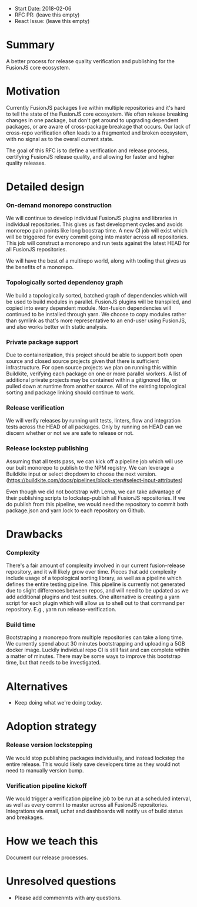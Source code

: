 * Start Date: 2018-02-06
* RFC PR: (leave this empty)
* React Issue: (leave this empty)

# Summary

A better process for release quality verification and publishing for the FusionJS core ecosystem.

# Motivation

Currently FusionJS packages live within multiple repositories and it's hard to tell the state of the FusionJS core ecosystem. We often release breaking changes in one package, but don't get around to upgrading dependent packages, or are aware of cross-package breakage that occurs. Our lack of cross-repo verification often leads to a fragmented and broken ecosystem, with no signal as to the overall current state.

The goal of this RFC is to define a verification and release process, certifying FusionJS release quality, and allowing for faster and higher quality releases.

# Detailed design

### On-demand monorepo construction

We will continue to develop individual FusionJS plugins and libraries in individual repositories. This gives us fast development cycles and avoids monorepo pain points like long boostrap time. A new CI job will exist which will be triggered for every commit going into master across all repositories. This job will construct a monorepo and run tests against the latest HEAD for all FusionJS repositories.

We will have the best of a multirepo world, along with tooling that gives us the benefits of a monorepo.

### Topologically sorted dependency graph

We build a topologically sorted, batched graph of dependencies which will be used to build modules in parallel. FusionJS plugins will be transpiled, and copied into every dependent module. Non-fusion dependencies will continued to be installed through yarn. We choose to copy modules rather than symlink as that's more representative to an end-user using FusionJS, and also works better with static analysis.

### Private package support

Due to containerization, this project should be able to support both open source and closed source projects given that there is sufficient infrastructure. For open source projects we plan on running this within Buildkite, verifying each package on one or more parallel workers. A list of additional private projects may be contained within a gitignored file, or pulled down at runtime from another source. All of the existing topological sorting and package linking should continue to work.

### Release verification

We will verify releases by running unit tests, linters, flow and integration tests across the HEAD of all packages. Only by running on HEAD can we discern whether or not we are safe to release or not.

### Release lockstep publishing

Assuming that all tests pass, we can kick off a pipeline job which will use our built monorepo to publish to the NPM registry. We can leverage a Buildkite input or select dropdown to choose the next version. (https://buildkite.com/docs/pipelines/block-step#select-input-attributes)

Even though we did not bootstrap with Lerna, we can take advantage of their publishing scripts to lockstep-publish all FusionJS repositories. If we do publish from this pipeline, we would need the repository to commit both package.json and yarn.lock to each repository on Github.

# Drawbacks

### Complexity

There's a fair amount of complexity involved in our current fusion-release repository, and it will likely grow over time. Pieces that add complexity include usage of a topological sorting library, as well as a pipeline which defines the entire testing pipeline. This pipeline is currently not generated due to slight differences between repos, and will need to be updated as we add additional plugins and test suites. One alternative is creating a yarn script for each plugin which will allow us to shell out to that command per repository. E.g., yarn run release-verification.

### Build time

Bootstraping a monorepo from multiple repositories can take a long time. We currently spend about 30 minutes bootstrapping and uploading a 5GB docker image. Luckily individual repo CI is still fast and can complete within a matter of minutes. There may be some ways to improve this bootstrap time, but that needs to be investigated.

# Alternatives

* Keep doing what we're doing today.

# Adoption strategy

### Release version lockstepping

We would stop publishing packages individually, and instead lockstep the entire release. This would likely save developers time as they would not need to manually version bump.

### Verification pipeline kickoff

We would trigger a verification pipeline job to be run at a scheduled interval, as well as every commit to master across all FusionJS repositories. Integrations via email, uchat and dashboards will notify us of build status and breakages.

# How we teach this

Document our release processes.

# Unresolved questions

* Please add commenmts with any questions.
